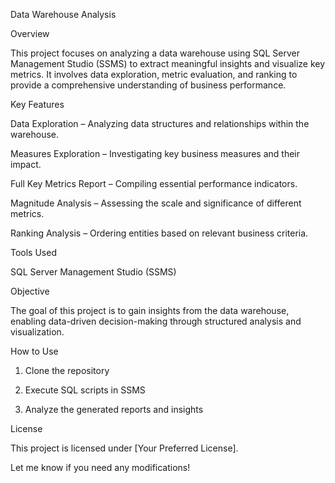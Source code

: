 Data Warehouse Analysis

Overview

This project focuses on analyzing a data warehouse using SQL Server Management Studio (SSMS) to extract meaningful insights and visualize key metrics. It involves data exploration, metric evaluation, and ranking to provide a comprehensive understanding of business performance.

Key Features

Data Exploration – Analyzing data structures and relationships within the warehouse.

Measures Exploration – Investigating key business measures and their impact.

Full Key Metrics Report – Compiling essential performance indicators.

Magnitude Analysis – Assessing the scale and significance of different metrics.

Ranking Analysis – Ordering entities based on relevant business criteria.


Tools Used

SQL Server Management Studio (SSMS)


Objective

The goal of this project is to gain insights from the data warehouse, enabling data-driven decision-making through structured analysis and visualization.

How to Use

1. Clone the repository


2. Execute SQL scripts in SSMS


3. Analyze the generated reports and insights



License

This project is licensed under [Your Preferred License].

Let me know if you need any modifications!


